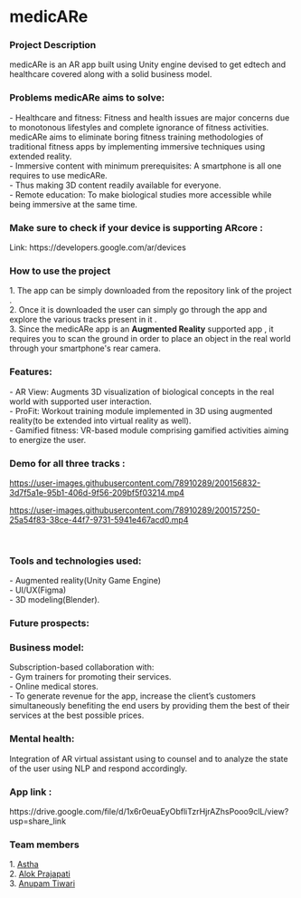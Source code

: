 # medicARe
<h3>Project Description</h3>
medicARe is an AR app built using Unity engine devised to get edtech and healthcare covered along with a solid business model.<br>
<h3>Problems medicARe aims to solve:</h3>
- Healthcare and fitness: Fitness and health issues are major concerns due to monotonous lifestyles and complete ignorance of fitness activities.
  medicARe aims to eliminate boring fitness training methodologies of traditional fitness apps by implementing immersive techniques using extended reality.<br>
- Immersive content with minimum prerequisites: A smartphone is all one requires to use medicARe.<br>
- Thus making 3D content readily available for everyone.<br>
- Remote education: To make biological studies more accessible while being immersive at the same time.
<br>
<h3>Make sure to check if your device is supporting ARcore :</h3> Link:  https://developers.google.com/ar/devices
<br>
<h3>How to use the project</h3>
1. The app can be simply downloaded from the repository link of the project .<br>
2. Once it is downloaded  the user can simply go through the app and explore the various tracks present in it .<br>
3. Since the medicARe app is an <b>Augmented Reality</b> supported app , it requires you to scan the ground in order to 
   place an object in the real world through your smartphone's rear camera.<br
4. Make sure the lighting is good enough to augment the models and you are scanning a plane surface for ground detection.
<br>
<h3>Features:</h3>
- AR View: Augments 3D visualization of biological concepts in the real world with supported user interaction.<br>
- ProFit: Workout training module implemented in 3D using augmented reality(to be extended into virtual reality as well).<br>
- Gamified fitness: VR-based module comprising gamified activities aiming to energize the user.<br>
<h3> Demo for all three tracks :</h3>


https://user-images.githubusercontent.com/78910289/200156832-3d7f5a1e-95b1-406d-9f56-209bf5f03214.mp4

https://user-images.githubusercontent.com/78910289/200157250-25a54f83-38ce-44f7-9731-5941e467acd0.mp4


<br>
<h3>Tools and technologies used:</h3>
  - Augmented reality(Unity Game Engine)<br>
  - UI/UX(Figma)<br>
  - 3D modeling(Blender).<br>
<h3>Future prospects:<h3>
<h3>Business model:</h3> Subscription-based collaboration with:<br>
-  Gym trainers for promoting their services.<br>
-  Online medical stores.<br>
-  To generate revenue for the app, increase the client’s customers simultaneously benefiting the end users by providing them the best of their services at the best       possible prices.<br>
 <h3>Mental health:</h3> Integration of AR virtual assistant using to counsel and to analyze the state of the user using NLP and respond accordingly.

  <h3>App link :</h3> https://drive.google.com/file/d/1x6r0euaEyObfliTzrHjrAZhsPooo9clL/view?usp=share_link
<h3>Team members</h3>
1. <a href="https://github.com/arshivaastha">Astha </a><br>
2. <a href="https://github.com/devilking0">Alok Prajapati</a> <br>
3. <a href="https://github.com/Anupam1603">Anupam Tiwari</a>
